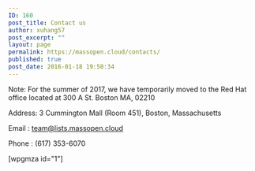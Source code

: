 ```yaml
---
ID: 160
post_title: Contact us
author: xuhang57
post_excerpt: ""
layout: page
permalink: https://massopen.cloud/contacts/
published: true
post_date: 2016-01-18 19:50:34
---
```

Note: For the summer of 2017, we have temporarily moved to the Red Hat office located at 300 A St. Boston MA, 02210

Address: 3 Cummington Mall (Room 451), Boston, Massachusetts

Email : <a href="mailto:team@lists.massopen.cloud">team@lists.massopen.cloud</a>

Phone : (617) 353-6070

[wpgmza id="1"]

&nbsp;